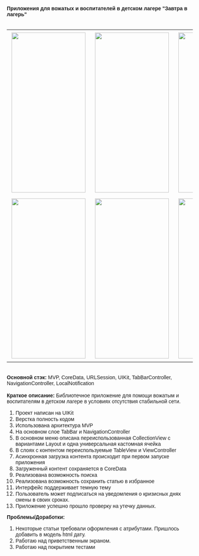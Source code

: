 <!DOCTYPE html>
<html>
<body>
<div><strong><span style="font-family:Arial,Helvetica,sans-serif">Приложения для вожатых и воспитателей в детском лагере &quot;Завтра в лагерь&quot;</span></strong></div>

<div>&nbsp;</div>

<table border="0" cellpadding="1" cellspacing="1">
	<tbody>
		<tr>
			<td>
			<div><strong><span style="font-family:Arial,Helvetica,sans-serif"><img alt="" src="https://storage.yandexcloud.net/zavtra-v-lager/git/images/01.png" style="height:433px; margin:5px; width:200px" /></span></strong></div>
			</td>
			<td>
			<div><span style="font-family:Arial,Helvetica,sans-serif"><img alt="" src="https://storage.yandexcloud.net/zavtra-v-lager/git/images/02.png" style="height:433px; margin:5px; width:200px" /></span></div>
			</td>
			<td>
			<div><span style="font-family:Arial,Helvetica,sans-serif"><img alt="" src="https://storage.yandexcloud.net/zavtra-v-lager/git/images/05.png" style="height:433px; margin:5px; width:200px" /></span></div>
			</td>
		</tr>
		<tr>
			<td>
			<div><span style="font-family:Arial,Helvetica,sans-serif"><img alt="" src="https://storage.yandexcloud.net/zavtra-v-lager/git/images/4.png" style="height:433px; margin:5px; width:200px" /></span></div>
			</td>
			<td>
			<div><span style="font-family:Arial,Helvetica,sans-serif"><img alt="" src="https://storage.yandexcloud.net/zavtra-v-lager/git/images/5.png" style="height:433px; margin:5px; width:200px" /></span></div>
			</td>
			<td>
			<div><span style="font-family:Arial,Helvetica,sans-serif"><img alt="" src="https://storage.yandexcloud.net/zavtra-v-lager/git/images/6.png" style="height:433px; margin:5px; width:200px" /></span></div>
			</td>
		</tr>
	</tbody>
</table>

<div>&nbsp;</div>

<div><span style="font-family:Arial,Helvetica,sans-serif"><strong>Основной стэк:</strong> MVP, CoreData, URLSession, UIKit, TabBarController, NavigationController,&nbsp;LocalNotification</span></div>

<div>&nbsp;</div>

<div><span style="font-family:Arial,Helvetica,sans-serif"><strong>Краткое описание:</strong>&nbsp;Библиотечное приложение для помощи вожатым и воспитателям в детском лагере в условиях отсутствия стабильной сети.</span></div>

<ol>
	<li>
	<div><span style="font-family:Arial,Helvetica,sans-serif">Проект написан на UIKit</span></div>
	</li>
	<li>
	<div><span style="font-family:Arial,Helvetica,sans-serif">Верстка полность кодом</span></div>
	</li>
	<li>
	<div><span style="font-family:Arial,Helvetica,sans-serif">Использована архитектура MVP&nbsp;</span></div>
	</li>
	<li>
	<div><span style="font-family:Arial,Helvetica,sans-serif">На основном слое TabBar и NavigationController</span></div>
	</li>
	<li>
	<div><span style="font-family:Arial,Helvetica,sans-serif">В основном меню описана&nbsp;переиспользованная&nbsp;CollectionView с вариантами Layout и одна универсальная кастомная&nbsp;ячейка</span></div>
	</li>
	<li>
	<div><span style="font-family:Arial,Helvetica,sans-serif">В слоях с контентом переиспользуемые TableView и ViewController</span></div>
	</li>
	<li>
	<div><span style="font-family:Arial,Helvetica,sans-serif">Асинхронная загрузка контента происходит при первом запуске приложения</span></div>
	</li>
	<li>
	<div><span style="font-family:Arial,Helvetica,sans-serif">Загруженный контент сохраняется в CoreData</span></div>
	</li>
	<li>
	<div><span style="font-family:Arial,Helvetica,sans-serif">Реализована возможность поиска&nbsp;</span></div>
	</li>
	<li>
	<div><span style="font-family:Arial,Helvetica,sans-serif">Реализована возможность сохранить статью в избранное</span></div>
	</li>
	<li>
	<div><span style="font-family:Arial,Helvetica,sans-serif">Интерфейс поддерживает темную тему</span></div>
	</li>
	<li>
	<div><span style="font-family:Arial,Helvetica,sans-serif">Пользователь может подписаться на уведомления о кризисных днях смены в своих сроках.</span></div>
	</li>
	<li>
	<div><span style="font-family:Arial,Helvetica,sans-serif">Приложение успешно прошло проверку на утечку данных.</span></div>
	</li>
</ol>

<div><strong><span style="font-family:Arial,Helvetica,sans-serif">Проблемы/Доработки:</span></strong></div>

<ol>
	<li>
	<div><span style="font-family:Arial,Helvetica,sans-serif">Некоторые статьи требовали оформления с атрибутами. Пришлось добавить в модель html дату.</span></div>
	</li>
	<li>
	<div><span style="font-family:Arial,Helvetica,sans-serif">Работаю над приветственным экраном.</span></div>
	</li>
	<li>
	<div><span style="font-family:Arial,Helvetica,sans-serif">Работаю над покрытием тестами</span></div>
	</li>
</ol>
</body>
</html>
